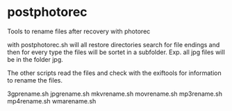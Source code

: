 # postphotorec
Tools to rename files after recovery with photorec

with postphotorec.sh will all restore directories search for file endings and then for every type the files will be sortet in a subfolder. Exp. all jpg files will be in the folder jpg.

The other scripts read the files and check with the exiftools for information to rename the files. 

3gprename.sh
jpgrename.sh
mkvrename.sh
movrename.sh
mp3rename.sh
mp4rename.sh
wmarename.sh

